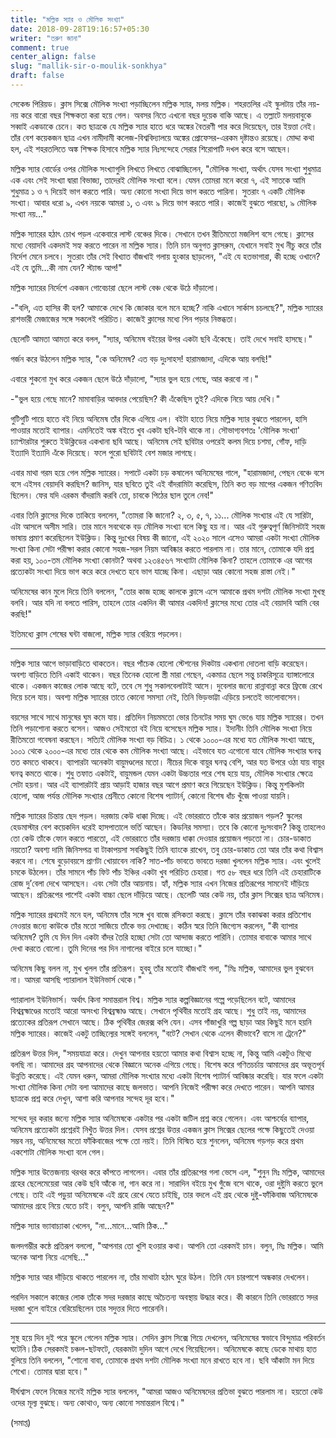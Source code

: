 ```yaml
---
title: "মল্লিক স্যার ও মৌলিক সংখ্যা"
date: 2018-09-28T19:16:57+05:30
writer: "তরুণ জানা"
comment: true
center_align: false
slug: "mallik-sir-o-moulik-sonkhya"
draft: false
---
```


সেকেন্ড পিরিয়ড। ক্লাস সিক্সে মৌলিক সংখ্যা পড়াচ্ছিলেন মল্লিক স্যার, মলয় মল্লিক। শহরতলির এই স্কুলটায় তাঁর নয়-নয় 
করে বারো বছর শিক্ষকতা করা হয়ে গেল। অবসর নিতে এখনো বছর দুয়েক বাকি আছে। এ তল্লাটে মলয়বাবুকে সব্বাই একডাকে
চেনে। কত ছাত্রকে যে মল্লিক স্যার হাতে ধরে অঙ্কের বৈতরণী পার করে দিয়েছেন, তার ইয়ত্তা নেই। তাঁর বেশ কয়েকজন ছাত্র 
এখন নামীদামী কলেজ-বিশ্ববিদ্যালয়ে অঙ্কের প্রোফেসর-এরকম দৃষ্টান্তও রয়েছে। মোদ্দা কথা হল, এই শহরতলিতে অঙ্ক শিক্ষক 
হিসাবে মল্লিক স্যার নিঃসন্দেহে সেরার শিরোপাটি দখল করে বসে আছেন।

মল্লিক স্যার বোর্ডের ওপর মৌলিক সংখ্যাগুলি লিখতে লিখতে বোঝাচ্ছিলেন, "মৌলিক সংখ্যা, অর্থাৎ যেসব সংখ্যা শুধুমাত্র 
এক এবং সেই সংখ্যা দ্বারা বিভাজ্য, তাদেরই মৌলিক সংখ্যা বলে। যেমন তোমরা মনে করো ৭, এই সাতকে আমি শুধুমাত্র
১ ও ৭ দিয়েই ভাগ করতে পারি। অন্য কোনো সংখ্যা দিয়ে ভাগ করতে পারিনা। সুতরাং ৭ একটি মৌলিক সংখ্যা। আবার ধরো ৯,
এখন নয়কে আমরা ১, ৩ এবং ৯ দিয়ে ভাগ করতে পারি। কাজেই বুঝতে পারছো, ৯ মৌলিক সংখ্যা নয়..."

মল্লিক স্যারের হঠাৎ চোখ পড়ল একেবারে লাস্ট বেঞ্চের দিকে। সেখানে তখন রীতিমতো মজলিশ বসে গেছে। ক্লাসের মধ্যে 
বেয়াদবি একদমই সহ্য করতে পারেন না মল্লিক স্যার। তিনি চান অনুগত ক্লাসরুম, যেখানে সবাই মুখ নীচু করে তাঁর নির্দেশ 
মেনে চলবে। সুতরাং তাঁর সেই বিখ্যাত বাঁজখাই গলায় হুংকার ছাড়লেন, "এই যে হতভাগারা, কী হচ্ছে ওখানে? এই যে তুমি…কী 
নাম যেন? স্ট্যান্ড আপ!"

মল্লিক স্যারের নির্দেশে একজন গোবেচারা ছেলে লাস্ট বেঞ্চ থেকে উঠে দাঁড়ালো।

-"বলি, এত হাসির কী হল? আমাকে দেখে কি জোকার বলে মনে হচ্ছে? নাকি এখানে সার্কাস চচলছে?", মল্লিক স্যারের রাশভারী 
মেজাজের সঙ্গে সকলেই পরিচিত। কাজেই ক্লাসের মধ্যে পিন পড়ার নিস্তব্ধতা।

ছেলেটি আমতা আমতা করে বলল, "স্যার, অনিমেষ বইয়ের উপর একটা ছবি এঁকেছে। তাই দেখে সবাই হাসছে।"

গর্জন করে উঠলেন মল্লিক স্যার, "কে অনিমেষ? এত বড় দুঃসাহস! হারামজাদা, এদিকে আয় বলছি!"

এবারে শুকনো মুখ করে একজন ছেলে উঠে দাঁড়ালো, "স্যার ভুল হয়ে গেছে, আর করবো না।"

-"ভুল হয়ে গেছে মানে? মামাবাড়ির আবদার পেয়েছিস? কী এঁকেছিস তুই? এদিকে নিয়ে আয় দেখি।"

গুটিগুটি পায়ে হাতে বই নিয়ে অনিমেষ তাঁর দিকে এগিয়ে এল। বইটা হাতে নিয়ে মল্লিক স্যার বুঝতে পারলেন, হাসি পাওয়ার 
মতোই ব্যাপার। এমনিতেই অঙ্ক বইতে খুব একটা ছবি-টবি থাকে না। সৌভাগ্যবশতঃ 'মৌলিক সংখ্যা' চ্যাপ্টারটার শুরুতে 
ইউক্লিডের একখানা ছবি আছে। অনিমেষ সেই ছবিটার ওপরেই কলম দিয়ে চশমা, গোঁফ, দাড়ি ইত্যাদি ইত্যাদি এঁকে দিয়েছে।
ফলে পুরো ছবিটাই বেশ মজার লাগছে।

এবার মাথা গরম হয়ে গেল মল্লিক স্যারের। সপাটে একটা চড় কষালেন অনিমেষের গালে, "হারামজাদা, পেছন বেঞ্চে বসে বসে
এইসব বেয়াদবি করছিস? জানিস, যার ছবিতে তুই এই বাঁদরামিটা করেছিস, তিনি কত বড় মাপের একজন গণিতবিদ ছিলেন। ফের
যদি এরকম বাঁদরামি করবি তো, চাবকে পিঠের ছাল তুলে নেব!"

এবার তিনি ক্লাসের দিকে তাকিয়ে বললেন, "তোমরা কি জানো? ২, ৩, ৫, ৭, ১১... মৌলিক সংখ্যার এই যে সারিটা,
এটা আসলে অসীম সারি। তার মানে সবথেকে বড় মৌলিক সংখ্যা বলে কিছু হয় না। আর এই গুরুত্বপূর্ণ জিনিসটাই সহজ
ভাষায় প্রমাণ করেছিলেন ইউক্লিড। কিন্তু দুঃখের বিষয় কী জানো, এই ২০২০ সালে এসেও আমরা একটা সংখ্যা মৌলিক সংখ্যা 
কিনা সেটা পরীক্ষা করার কোনো সহজ-সরল নিয়ম আবিষ্কার করতে পারলাম না। তার মানে, তোমাকে যদি প্রশ্ন করা হয়,
১০০-তম মৌলিক সংখ্যা কোনটা? অথবা ১২৩৪৫৬৭ সংখ্যাটা মৌলিক কিনা? তাহলে তোমাকে এর আগের প্রত্যেকটা সংখ্যা দিয়ে
ভাগ করে করে দেখতে হবে ভাগ যাচ্ছে কিনা। এছাড়া আর কোনো সহজ রাস্তা নেই।"

অনিমেষের কান মুলে দিয়ে তিনি বললেন, "তোর কাজ হচ্ছে কালকে ক্লাসে এসে আমাকে প্রথম দশটা মৌলিক সংখ্যা মুখস্থ বলবি। 
আর যদি না বলতে পারিস, তাহলে তোর একদিন কী আমার একদিন! ক্লাসের মধ্যে তোর এই বেয়াদবি আমি বের করছি!"

ইতিমধ্যে ক্লাস শেষের ঘন্টা বাজলো, মল্লিক স্যার বেরিয়ে পড়লেন।

---

মল্লিক স্যার আগে ভাড়াবাড়িতে থাকতেন। বছর পাঁচেক হোলো স্টেশনের দিকটায় একখানা দোতলা বাড়ি করেছেন। অবশ্য বাড়িতে 
তিনি একাই থাকেন। বছর তিনেক হোলো স্ত্রী মারা গেছেন, একমাত্র ছেলে সন্তু চাকরিসূত্রে ব্যাঙ্গালোরে থাকে। একজন 
কাজের লোক আছে বটে, তবে সে শুধু সকালবেলাটাই আসে। দুবেলার জন্যে রান্নাবান্না করে ফ্রিজে রেখে দিয়ে চলে যায়। অবশ্য 
মল্লিক স্যারের তাতে কোনো সমস্যা নেই, তিনি ভিড়ভাট্টা এড়িয়ে চলতেই ভালোবাসেন।

বয়সের সাথে সাথে মানুষের ঘুম কমে যায়। প্রতিদিন নিয়মমতো ভোর তিনটের সময় ঘুম ভেঙে যায় মল্লিক স্যারের। তখন তিনি 
পড়াশোনা করতে বসেন। আজও সেইমতো বই নিয়ে বসেছেন মল্লিক স্যার। ইদানীং তিনি মৌলিক সংখ্যা নিয়ে রীতিমতো গবেষনা
করছেন। সত্যিই মৌলিক সংখ্যা বড় বিচিত্র। ১ থেকে ১০০০-এর মধ্যে যত মৌলিক সংখ্যা আছে, ১০০১ থেকে ২০০০-এর মধ্যে তার 
থেকে কম মৌলিক সংখ্যা আছে। এইভাবে যত এগোনো যাবে মৌলিক সংখ্যার ঘনত্ব তত কমতে থাকবে। ব্যাপারটা অনেকটা
বায়ুমণ্ডলের মতো। নীচের দিকে বায়ুর ঘনত্ব বেশি, আর যত উপরে ওঠা যায় বায়ুর ঘনত্ব কমতে থাকে। শুধু তফাত একটাই, 
বায়ুমন্ডল যেমন একটা উচ্চতার পরে শেষ হয়ে যায়, মৌলিক সংখ্যার ক্ষেত্রে সেটা হয়না। আর এই ব্যাপারটাই প্রায় আড়াই 
হাজার বছর আগে প্রমাণ করে গিয়েছেন ইউক্লিড। কিন্তু মুশকিলটা হোলো, আজ পর্যন্ত মৌলিক সংখ্যার শ্রেনীতে কোনো বিশেষ 
প্যাটার্ন, কোনো বিশেষ ধাঁচ খুঁজে পাওয়া যায়নি।

মল্লিক স্যারের চিন্তায় ছেদ পড়ল। দরজায় কেউ ধাক্কা দিচ্ছে। এই ভোররাতে তাঁকে কার প্রয়োজন পড়ল? স্কুলের হেডমাস্টার 
বেশ কয়েকদিন ধরেই হাসপাতালে ভর্তি আছেন। কিডনির সমস্যা। তবে কি কোনো দুঃসংবাদ? কিন্তু তাহলেও তো কেউ তাঁকে ফোন 
করতে পারতো, এই ভোররাতে তাঁর দরজায় ধাক্কা দেওয়ার প্রয়োজন পড়তো না। চোর-ডাকাত নয়তো? অবশ্য দামি জিনিসপত্র বা 
টাকাপয়সা সবকিছুই তিনি ব্যাংকে রাখেন, তবু চোর-ডাকাত তো আর তাঁর কথা বিশ্বাস করবে না। শেষে বুড়োবয়সে প্রাণটা 
খোয়াবেন নাকি? সাত-পাঁচ ভাবতে ভাবতে দরজা খুললেন মল্লিক স্যার। এবং খুলেই চমকে উঠলেন। তাঁর সামনে পাঁচ ফিট পাঁচ 
ইঞ্চির একটা খুব পরিচিত চেহারা। গত ৫৮ বছর ধরে তিনি এই চেহারাটিকে রোজ দু’বেলা দেখে আসছেন। এবং সেটা তাঁর আয়নায়। 
হ্যাঁ, মল্লিক স্যার এখন নিজের প্রতিরূপের সামনেই দাঁড়িয়ে আছেন। প্রতিরূপের পাশেই একটা বাচ্চা ছেলে দাঁড়িয়ে আছে। 
ছেলেটি আর কেউ নয়, তাঁর ক্লাস সিক্সের ছাত্র অনিমেষ।

মল্লিক স্যারের প্রথমেই মনে হল, অনিমেষ তাঁর সঙ্গে খুব বাজে রসিকতা করছে। ক্লাসে তাঁর বকাঝকা করার প্রতিশোধ নেওয়ার 
জন্যে কাউকে তাঁর মতো সাজিয়ে তাঁকে ভয় দেখাচ্ছে। কঠিন স্বরে তিনি জিগ্যেস করলেন, "কী ব্যাপার অনিমেষ? তুমি যে দিন 
দিন একটা বাঁদর তৈরি হচ্ছো সেটা তো আন্দাজ করতে পারিনি। তোমার বাবাকে আমার সাথে দেখা করতে বোলো। তুমি দিনের পর
দিন নাগালের বাইরে চলে যাচ্ছো।"

অনিমেষ কিছু বলল না, মুখ খুলল তাঁর প্রতিরূপ। হুবহু তাঁর মতোই বাঁজখাই গলা, "মিঃ মল্লিক, আমাদের ভুল বুঝবেন না। 
আমরা আসছি প্যারালাল ইউনিভার্স থেকে।"

প্যারালাল ইউনিভার্স। অর্থাৎ কিনা সমান্তরাল বিশ্ব। মল্লিক স্যার কল্পবিজ্ঞানের গল্পে পড়েছিলেন বটে, আমাদের 
বিশ্বব্রহ্মাণ্ডের মতোই আরো অসংখ্য বিশ্বব্রহ্মাণ্ড আছে। সেখানে পৃথিবীর মতোই গ্রহ আছে। শুধু তাই নয়, আমাদের 
প্রত্যেকের প্রতিরূপ সেখানে আছে। ঠিক পৃথিবীর জেরক্স কপি যেন। এসব গাঁজাখুরি গল্প ছাড়া আর কিছুই মনে হয়নি মল্লিক 
স্যারের। কাজেই একটু তাচ্ছিল্যের সঙ্গেই বললেন, "বটে? সেখান থেকে এলেন কীভাবে? বাসে না ট্রেনে?"

প্রতিরূপ উত্তর দিল, "সময়যাত্রা করে। দেখুন আপনার হয়তো আমার কথা বিশ্বাস হচ্ছে না, কিন্তু আমি একটুও মিথ্যে বলছি 
না। আমাদের গ্রহ আপনাদের থেকে বিজ্ঞানে অনেক এগিয়ে গেছে। বিশেষ করে গণিতচর্চায় আমাদের গ্রহ অভূতপূর্ব উন্নতি 
করেছে। এই যেমন ধরুন, আমরা মৌলিক সংখ্যার মধ্যে একটা বিশেষ প্যাটার্ন আবিষ্কার করেছি। যার ফলে একটা সংখ্যা মৌলিক 
কিনা সেটা বলা আমাদের কাছে জলভাত। আপনি নিজেই পরীক্ষা করে দেখতে পারেন। আপনি আমার ছাত্রকে প্রশ্ন করে দেখুন,
আশা করি আপনার সন্দেহ দূর হবে।"

সন্দেহ দূর করার জন্যে মল্লিক স্যার অনিমেষকে একটার পর একটা জটিল প্রশ্ন করে গেলেন। এবং আশ্চর্যের ব্যাপার, অনিমেষ 
প্রত্যেকটা প্রশ্নেরই নিখুঁত উত্তর দিল। যেসব প্রশ্নের উত্তর একজন ক্লাস সিক্সের ছেলের পক্ষে কিছুতেই দেওয়া সম্ভব 
নয়, অনিমেষের মতো ফাঁকিবাজের পক্ষে তো নয়ই। তিনি বিস্মিত হয়ে শুনলেন, অনিমেষ গড়গড় করে প্রথম একশোটা মৌলিক
সংখ্যা বলে গেল।

মল্লিক স্যার উত্তেজনায় থরথর করে কাঁপতে লাগলেন। এবার তাঁর প্রতিরূপের গলা ভেসে এল, "শুনুন মিঃ মল্লিক, আমাদের 
গ্রহের ছেলেমেয়েরা আর কেউ ছবি আঁকে না, গান করে না। সারাদিন বইয়ে মুখ গুঁজে বসে থাকে, ওরা দুষ্টুমি করতে ভুলে 
গেছে। তাই এই পড়ুয়া অনিমেষকে এই গ্রহে রেখে যেতে চাইছি, তার বদলে এই গ্রহ থেকে দুষ্টু-ফাঁকিবাজ অনিমেষকে আমাদের 
গ্রহে নিয়ে যেতে চাই। বলুন, আপনি রাজি আছেন?"

মল্লিক স্যার ভ্যাবাচ্যাকা খেলেন, "না...মানে...আমি ঠিক…"

জলদগম্ভীর কন্ঠে প্রতিরূপ বললো, "আপনার তো খুশি হওয়ার কথা। আপনি তো এরকমই চান। বলুন, মিঃ মল্লিক। আমি অনেক
আশা নিয়ে এসেছি…"

মল্লিক স্যার আর দাঁড়িয়ে থাকতে পারলেন না, তাঁর মাথাটা হঠাৎ ঘুরে উঠল। তিনি যেন চারপাশে অন্ধকার দেখলেন।

পরদিন সকালে কাজের লোক তাঁকে সদর দরজার কাছে অচৈতন্য অবস্থায় উদ্ধার করে। কী কারনে তিনি ভোররাতে সদর দরজা খুলে 
বাইরে বেরিয়েছিলেন তার সদুত্তর দিতে পারেননি।

---

সুস্থ হয়ে দিন দুই পরে স্কুলে গেলেন মল্লিক স্যার। সেদিন ক্লাস সিক্সে গিয়ে দেখলেন, অনিমেষের স্বভাবে বিন্দুমাত্র 
পরিবর্তন ঘটেনি।ঠিক সেরকমই চঞ্চল-ছটফটে, যেরকমটা দুদিন আগে দেখে গিয়েছিলেন। অনিমেষকে কাছে ডেকে মাথায় হাত বুলিয়ে 
তিনি বললেন, "শোনো বাবা, তোমাকে প্রথম দশটা মৌলিক সংখ্যা মনে রাখতে হবে না। ছবি আঁকাটা মন দিয়ে শেখো। তোমার দ্বারা 
হবে।"

দীর্ঘশ্বাস ফেলে নিজের মনেই মল্লিক স্যার বললেন, "আমরা আজও অনিমেষদের প্রতিভা বুঝতে পারলাম না। হয়তো কেউ ওদের 
মূল্য বুঝছে। অন্য কোথাও, অন্য কোনো সমান্তরাল বিশ্বে।"

(সমাপ্ত)